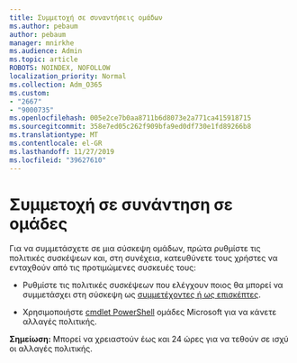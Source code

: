```yaml
---
title: Συμμετοχή σε συναντήσεις ομάδων
ms.author: pebaum
author: pebaum
manager: mnirkhe
ms.audience: Admin
ms.topic: article
ROBOTS: NOINDEX, NOFOLLOW
localization_priority: Normal
ms.collection: Adm_O365
ms.custom:
- "2667"
- "9000735"
ms.openlocfilehash: 005e2ce7b0aa8711b6d8073e2a771ca415918715
ms.sourcegitcommit: 358e7ed05c262f909bfa9ed0df730e1fd89266b8
ms.translationtype: MT
ms.contentlocale: el-GR
ms.lasthandoff: 11/27/2019
ms.locfileid: "39627610"
---
```

# <a name="join-a-meeting-in-teams"></a>Συμμετοχή σε συνάντηση σε ομάδες

Για να συμμετάσχετε σε μια σύσκεψη ομάδων, πρώτα ρυθμίστε τις πολιτικές συσκέψεων και, στη συνέχεια, κατευθύνετε τους χρήστες να ενταχθούν από τις προτιμώμενες συσκευές τους:

- Ρυθμίστε τις πολιτικές συσκέψεων που ελέγχουν ποιος θα μπορεί να συμμετάσχει στη σύσκεψη ως [συμμετέχοντες ή ως επισκέπτες](https://docs.microsoft.com/microsoftteams/meeting-policies-in-teams#meeting-policy-settings---participants--guests). 

- Χρησιμοποιήστε [cmdlet PowerShell](https://docs.microsoft.com/microsoftteams/teams-powershell-overview) ομάδες Microsoft για να κάνετε αλλαγές πολιτικής.    

**Σημείωση:** Μπορεί να χρειαστούν έως και 24 ώρες για να τεθούν σε ισχύ οι αλλαγές πολιτικής.